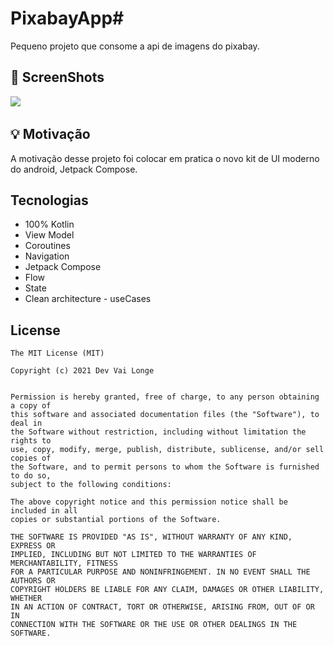# PixabayApp#
Pequeno projeto que consome a api de imagens do pixabay.

## :camera_flash: ScreenShots

<img src="https://user-images.githubusercontent.com/26637908/180012662-d148e795-16b6-4373-b73f-06188e6bdef6.png">&emsp;

## :bulb: Motivação

A motivação desse projeto foi colocar em pratica o novo kit de UI moderno do android, Jetpack Compose.

## Tecnologias
* 100% Kotlin
* View Model
* Coroutines
* Navigation
* Jetpack Compose
* Flow
* State
* Clean architecture - useCases

## License

```
The MIT License (MIT)

Copyright (c) 2021 Dev Vai Longe


Permission is hereby granted, free of charge, to any person obtaining a copy of
this software and associated documentation files (the "Software"), to deal in
the Software without restriction, including without limitation the rights to
use, copy, modify, merge, publish, distribute, sublicense, and/or sell copies of
the Software, and to permit persons to whom the Software is furnished to do so,
subject to the following conditions:

The above copyright notice and this permission notice shall be included in all
copies or substantial portions of the Software.

THE SOFTWARE IS PROVIDED "AS IS", WITHOUT WARRANTY OF ANY KIND, EXPRESS OR
IMPLIED, INCLUDING BUT NOT LIMITED TO THE WARRANTIES OF MERCHANTABILITY, FITNESS
FOR A PARTICULAR PURPOSE AND NONINFRINGEMENT. IN NO EVENT SHALL THE AUTHORS OR
COPYRIGHT HOLDERS BE LIABLE FOR ANY CLAIM, DAMAGES OR OTHER LIABILITY, WHETHER
IN AN ACTION OF CONTRACT, TORT OR OTHERWISE, ARISING FROM, OUT OF OR IN
CONNECTION WITH THE SOFTWARE OR THE USE OR OTHER DEALINGS IN THE SOFTWARE.
```

